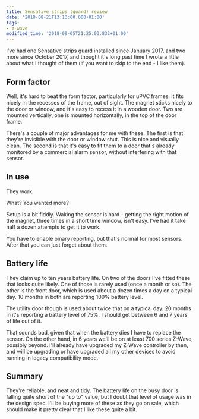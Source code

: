 ```yaml
---
title: Sensative strips (guard) review
date: '2018-08-21T13:13:00.000+01:00'
tags:
- z-wave
modified_time: '2018-09-05T21:25:03.832+01:00'
---
```


I've had one Sensative [strips guard](https://sensative.com/sensors/strips-zwave/guard/) installed since January 2017, and two more since October 2017, and thought it's long past time I wrote a little about what I thought of them (if you want to skip to the end - I like them).

## Form factor

Well, it's hard to beat the form factor, particularly for uPVC frames. It fits nicely in the recesses of the frame, out of sight. The magnet sticks nicely to the door or window, and it's easy to recess it in a wooden door. Two are mounted vertically, one is mounted horizontally, in the top of the door frame.

There's a couple of major advantages for me with these. The first is that they're invisible with the door or window shut. This is nice and visually clean. The second is that it's easy to fit them to a door that's already monitored by a commercial alarm sensor, without interfering with that sensor.

## In use

They work.

What? You wanted more? 

Setup is a bit fiddly. Waking the sensor is hard - getting the right motion of the magnet, three times in a short time window, isn't easy. I've had it take half a dozen attempts to get it to work.

You have to enable binary reporting, but that's normal for most sensors. After that you can just forget about them.

## Battery life

They claim up to ten years battery life. On two of the doors I've fitted these that looks quite likely. One of those is rarely used (once a month or so). The other is the front door, which is used about a dozen times a day on a typical day. 10 months in both are reporting 100% battery level.

The utility door though is used about twice that on a typical day. 20 months in it's reporting a battery level of 75%. I should get between 6 and 7 years of life out of it.

That sounds bad, given that when the battery dies I have to replace the sensor. On the other hand, in 6 years we'll be on at least 700 series Z-Wave, possibly beyond. I'll already have upgraded my Z-Wave controller by then, and will be upgrading or have upgraded all my other devices to avoid running in legacy compatibility mode.

## Summary

They're reliable, and neat and tidy. The battery life on the busy door is falling quite short of the "up to" value, but I doubt that level of usage was in the design spec. I'll be buying more of these as they go on sale, which should make it pretty clear that I like these quite a bit.
